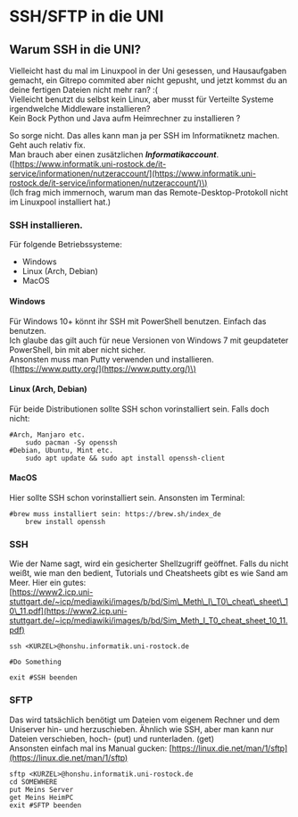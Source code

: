 # SSH/SFTP in die UNI

## Warum SSH in die UNI? 

Vielleicht hast du mal im Linuxpool in der Uni gesessen, und Hausaufgaben gemacht, ein Gitrepo commited aber nicht gepusht, und jetzt kommst du an deine fertigen Dateien nicht mehr ran? :\(  
Vielleicht benutzt du selbst kein Linux, aber musst für Verteilte Systeme irgendwelche Middleware installieren?    
Kein Bock Python und Java aufm Heimrechner zu installieren ?   
  
So sorge nicht. Das alles kann man ja per SSH im Informatiknetz machen. Geht auch relativ fix.   
Man brauch aber einen zusätzlichen _**Informatikaccount**_. \([https://www.informatik.uni-rostock.de/it-service/informationen/nutzeraccount/](https://www.informatik.uni-rostock.de/it-service/informationen/nutzeraccount/)\)  
\(Ich frag mich immernoch, warum man das Remote-Desktop-Protokoll nicht im Linuxpool installiert hat.\)

### SSH installieren. 

Für folgende Betriebssysteme: 

* Windows
* Linux \(Arch, Debian\)
* MacOS

#### Windows

Für Windows 10+ könnt ihr SSH mit PowerShell benutzen. Einfach das benutzen.  
Ich glaube das gilt auch für neue Versionen von Windows 7 mit geupdateter PowerShell, bin mit aber nicht sicher.  
Ansonsten muss man Putty verwenden und installieren. \([https://www.putty.org/](https://www.putty.org/)\)

#### Linux \(Arch, Debian\)

Für beide Distributionen sollte SSH schon vorinstalliert sein. Falls doch nicht:

```text
#Arch, Manjaro etc.
    sudo pacman -Sy openssh
#Debian, Ubuntu, Mint etc.
    sudo apt update && sudo apt install openssh-client 
```

#### MacOS

Hier sollte SSH schon vorinstalliert sein. Ansonsten im Terminal:

```text
#brew muss installiert sein: https://brew.sh/index_de
    brew install openssh
```

### SSH

Wie der Name sagt, wird ein gesicherter Shellzugriff geöffnet. Falls du nicht weißt, wie man den bedient, Tutorials und Cheatsheets gibt es wie Sand am Meer. Hier ein gutes:  
[https://www2.icp.uni-stuttgart.de/~icp/mediawiki/images/b/bd/Sim\_Meth\_I\_T0\_cheat\_sheet\_10\_11.pdf](https://www2.icp.uni-stuttgart.de/~icp/mediawiki/images/b/bd/Sim_Meth_I_T0_cheat_sheet_10_11.pdf)

```text
ssh <KÜRZEL>@honshu.informatik.uni-rostock.de

#Do Something

exit #SSH beenden
```

### SFTP

Das wird tatsächlich benötigt um Dateien vom eigenem Rechner und dem Uniserver hin- und herzuschieben. Ähnlich wie SSH, aber man kann nur Dateien verschieben, hoch- \(put\) und runterladen. \(get\)   
Ansonsten einfach mal ins Manual gucken: [https://linux.die.net/man/1/sftp](https://linux.die.net/man/1/sftp)

```text
sftp <KÜRZEL>@honshu.informatik.uni-rostock.de
cd SOMEWHERE 
put Meins Server
get Meins HeimPC
exit #SFTP beenden
```

